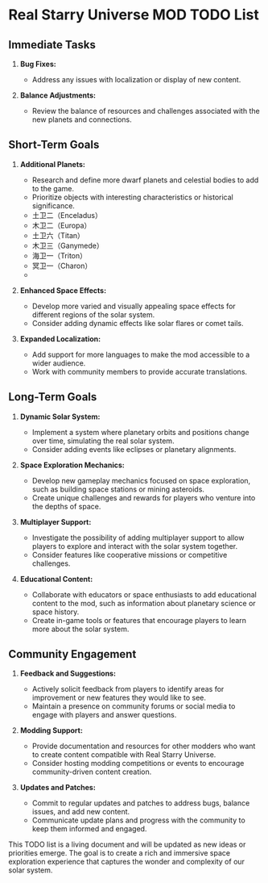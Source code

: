 # Real Starry Universe MOD TODO List

## Immediate Tasks

1. **Bug Fixes:**
    - Address any issues with localization or display of new content.

2. **Balance Adjustments:**
    - Review the balance of resources and challenges associated with the new planets and connections.

## Short-Term Goals

1. **Additional Planets:**
    - Research and define more dwarf planets and celestial bodies to add to the game.
    - Prioritize objects with interesting characteristics or historical significance.
    - 土卫二（Enceladus）
    - 木卫二（Europa）
    - 土卫六（Titan）
    - 木卫三（Ganymede）
    - 海卫一（Triton）
    - 冥卫一（Charon）
    - 

2. **Enhanced Space Effects:**
    - Develop more varied and visually appealing space effects for different regions of the solar system.
    - Consider adding dynamic effects like solar flares or comet tails.

3. **Expanded Localization:**
    - Add support for more languages to make the mod accessible to a wider audience.
    - Work with community members to provide accurate translations.

## Long-Term Goals

1. **Dynamic Solar System:**
    - Implement a system where planetary orbits and positions change over time, simulating the real solar system.
    - Consider adding events like eclipses or planetary alignments.

2. **Space Exploration Mechanics:**
    - Develop new gameplay mechanics focused on space exploration, such as building space stations or mining asteroids.
    - Create unique challenges and rewards for players who venture into the depths of space.

3. **Multiplayer Support:**
    - Investigate the possibility of adding multiplayer support to allow players to explore and interact with the solar system together.
    - Consider features like cooperative missions or competitive challenges.

4. **Educational Content:**
    - Collaborate with educators or space enthusiasts to add educational content to the mod, such as information about planetary science or space history.
    - Create in-game tools or features that encourage players to learn more about the solar system.

## Community Engagement

1. **Feedback and Suggestions:**
    - Actively solicit feedback from players to identify areas for improvement or new features they would like to see.
    - Maintain a presence on community forums or social media to engage with players and answer questions.

2. **Modding Support:**
    - Provide documentation and resources for other modders who want to create content compatible with Real Starry Universe.
    - Consider hosting modding competitions or events to encourage community-driven content creation.

3. **Updates and Patches:**
    - Commit to regular updates and patches to address bugs, balance issues, and add new content.
    - Communicate update plans and progress with the community to keep them informed and engaged.

This TODO list is a living document and will be updated as new ideas or priorities emerge. The goal is to create a rich and immersive space exploration experience that captures the wonder and complexity of our solar system.
